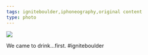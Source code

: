 ```yaml
---
tags: igniteboulder,iphoneography,original content
type: photo
---
```

<img src="http://24.media.tumblr.com/8b858c42358633a29960b984f7656b0d/tumblr_mmvetsAYvQ1rdkc0do1_1280.jpg" />

We came to drink...first. #igniteboulder
